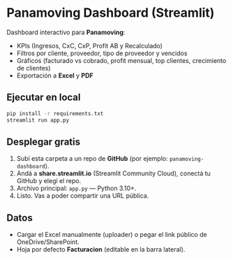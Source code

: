 # Panamoving Dashboard (Streamlit)

Dashboard interactivo para **Panamoving**:
- KPIs (Ingresos, CxC, CxP, Profit AB y Recalculado)
- Filtros por cliente, proveedor, tipo de proveedor y vencidos
- Gráficos (facturado vs cobrado, profit mensual, top clientes, crecimiento de clientes)
- Exportación a **Excel** y **PDF**

## Ejecutar en local
```bash
pip install -r requirements.txt
streamlit run app.py
```

## Desplegar gratis
1. Subí esta carpeta a un repo de **GitHub** (por ejemplo: `panamoving-dashboard`).
2. Andá a **share.streamlit.io** (Streamlit Community Cloud), conectá tu GitHub y elegí el repo.
3. Archivo principal: `app.py` — Python 3.10+.
4. Listo. Vas a poder compartir una URL pública.

## Datos
- Cargar el Excel manualmente (uploader) o pegar el link público de OneDrive/SharePoint.
- Hoja por defecto **Facturacion** (editable en la barra lateral).